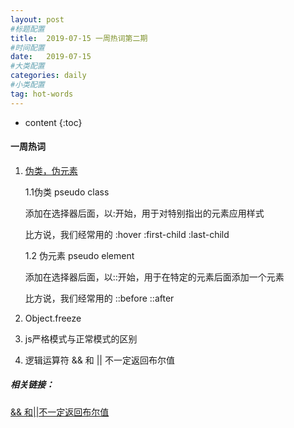 ```yaml
---
layout: post
#标题配置
title:  2019-07-15 一周热词第二期
#时间配置
date:   2019-07-15
#大类配置
categories: daily
#小类配置
tag: hot-words
---
```


* content
{:toc}


#### 一周热词
1. [伪类，伪元素](https://developer.mozilla.org/en-US/docs/Learn/CSS/Introduction_to_CSS/Pseudo-classes_and_pseudo-elements)

    1.1伪类 pseudo class

    添加在选择器后面，以:开始，用于对特别指出的元素应用样式

    比方说，我们经常用的 :hover :first-child :last-child 

    1.2 伪元素 pseudo element

    添加在选择器后面，以::开始，用于在特定的元素后面添加一个元素
    
    比方说，我们经常用的 ::before  ::after

2. Object.freeze

3. js严格模式与正常模式的区别

4. 逻辑运算符 && 和 \|\| 不一定返回布尔值



##### 相关链接：
[&& 和||不一定返回布尔值](https://tc39.es/ecma262/#prod-LogicalORExpression)
